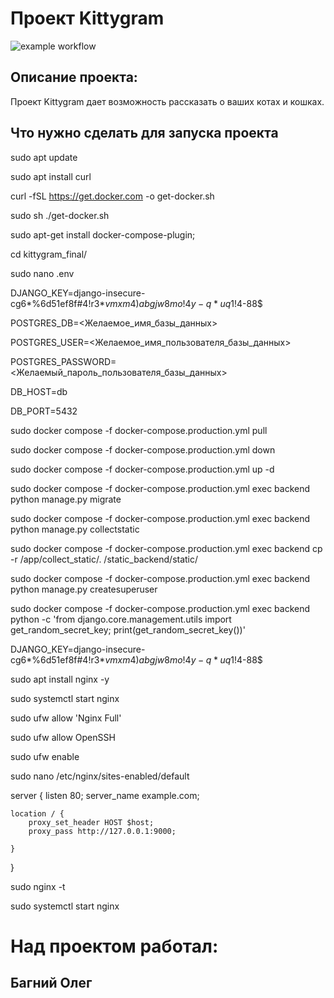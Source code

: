 #  Проект Kittygram
![example workflow](https://github.com/github/docs/actions/workflows/main.yml/badge.svg)

## Описание проекта:

Проект Kittygram дает возможность рассказать о ваших котах и кошках.

## Что нужно сделать для запуска проекта

sudo apt update

sudo apt install curl

curl -fSL https://get.docker.com -o get-docker.sh

sudo sh ./get-docker.sh

sudo apt-get install docker-compose-plugin;

cd kittygram_final/

sudo nano .env

DJANGO_KEY=django-insecure-cg6*%6d51ef8f#4!r3*$vmxm4)abgjw8mo!4y-q*uq1!4$-88$

POSTGRES_DB=<Желаемое_имя_базы_данных>

POSTGRES_USER=<Желаемое_имя_пользователя_базы_данных>

POSTGRES_PASSWORD=<Желаемый_пароль_пользователя_базы_данных>

DB_HOST=db

DB_PORT=5432

sudo docker compose -f docker-compose.production.yml pull

sudo docker compose -f docker-compose.production.yml down

sudo docker compose -f docker-compose.production.yml up -d

sudo docker compose -f docker-compose.production.yml exec backend python manage.py migrate

sudo docker compose -f docker-compose.production.yml exec backend python manage.py collectstatic

sudo docker compose -f docker-compose.production.yml exec backend cp -r /app/collect_static/. /static_backend/static/

sudo docker compose -f docker-compose.production.yml exec backend python manage.py createsuperuser

sudo docker compose -f docker-compose.production.yml exec backend python -c 'from django.core.management.utils import get_random_secret_key; print(get_random_secret_key())'

DJANGO_KEY=django-insecure-cg6*%6d51ef8f#4!r3*$vmxm4)abgjw8mo!4y-q*uq1!4$-88$

sudo apt install nginx -y

sudo systemctl start nginx

sudo ufw allow 'Nginx Full'

sudo ufw allow OpenSSH

sudo ufw enable

sudo nano /etc/nginx/sites-enabled/default

server {
    listen 80;
    server_name example.com;
    
    location / {
        proxy_set_header HOST $host;
        proxy_pass http://127.0.0.1:9000;

    }
}

sudo nginx -t

sudo systemctl start nginx


# Над проектом работал:
## Багний Олег
